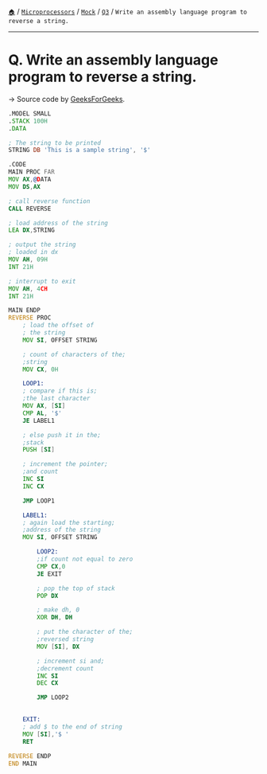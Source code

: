 [`🏠`](/) / [`Microprocessors`](/mp/) / [`Mock`](/mp/mock/) / [`Q3`](/mp/mock/q3/) / `Write an assembly language program to reverse a string.`

<hr />

# Q. Write an assembly language program to reverse a string.

→ Source code by [GeeksForGeeks](https://www.geeksforgeeks.org/8086-program-to-reverse-a-string/).
```asm
.MODEL SMALL 
.STACK 100H 
.DATA 

; The string to be printed 
STRING DB 'This is a sample string', '$'

.CODE 
MAIN PROC FAR 
MOV AX,@DATA 
MOV DS,AX 

; call reverse function 
CALL REVERSE 

; load address of the string 
LEA DX,STRING 

; output the string 
; loaded in dx 
MOV AH, 09H 
INT 21H 

; interrupt to exit
MOV AH, 4CH 
INT 21H 

MAIN ENDP 
REVERSE PROC 
	; load the offset of 
	; the string 
	MOV SI, OFFSET STRING 

	; count of characters of the; 
	;string 
	MOV CX, 0H 

	LOOP1: 
	; compare if this is; 
	;the last character 
	MOV AX, [SI] 
	CMP AL, '$'
	JE LABEL1 

	; else push it in the; 
	;stack 
	PUSH [SI] 

	; increment the pointer; 
	;and count 
	INC SI 
	INC CX 

	JMP LOOP1 

	LABEL1: 
	; again load the starting; 
	;address of the string 
	MOV SI, OFFSET STRING 

		LOOP2: 
		;if count not equal to zero 
		CMP CX,0 
		JE EXIT 

		; pop the top of stack 
		POP DX 

		; make dh, 0 
		XOR DH, DH 

		; put the character of the; 
		;reversed string 
		MOV [SI], DX 

		; increment si and; 
		;decrement count 
		INC SI 
		DEC CX 

		JMP LOOP2 

				
	EXIT: 
	; add $ to the end of string 
	MOV [SI],'$ '
	RET 
		
REVERSE ENDP 
END MAIN 
```
